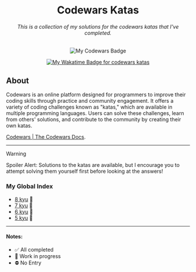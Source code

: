 <h1 align="center">Codewars Katas</h1>

<h6 align="center">
  This is a collection of my solutions for the codewars katas that I've completed.
</h6>

<p align="center">
  <img src="https://www.codewars.com/users/dyarawilliams/badges/large" alt="My Codewars Badge"/>
</p>

<div align="center">
  <a href="https://wakatime.com/badge/user/374368ff-083b-4229-b46b-62cd1dbb07ec/project/1154727a-084a-4a71-a52f-ca3adc0aef0f">
    <img src="https://wakatime.com/badge/user/374368ff-083b-4229-b46b-62cd1dbb07ec/project/1154727a-084a-4a71-a52f-ca3adc0aef0f.svg" alt="My Wakatime Badge for codewars katas" />
  </a>
</div>

## About  
Codewars is an online platform designed for programmers to improve their coding skills through practice and community engagement. It offers a variety of coding challenges known as "katas," which are available in multiple programming languages. Users can solve these challenges, learn from others' solutions, and contribute to the community by creating their own katas​.

[Codewars | The Codewars Docs](https://docs.codewars.com/).

---

> [!WARNING]
> Spoiler Alert: Solutions to the katas are available, but I encourage you to attempt solving them yourself first before looking at the answers!

### My Global Index
- [8 kyu](https://github.com/dyarawilliams/codewars-katas/tree/main/8-kyu) 🚧
- [7 kyu](https://github.com/dyarawilliams/codewars-katas/tree/main/7-kyu) 🚧
- [6 kyu](https://github.com/dyarawilliams/codewars-katas/tree/main/6-kyu) 🚧
- [5 kyu](https://github.com/dyarawilliams/codewars-katas/tree/main/5-kyu) 🚧

---

#### Notes:

- ✅ All completed
- 🚧 Work in progress
- ⛔ No Entry
